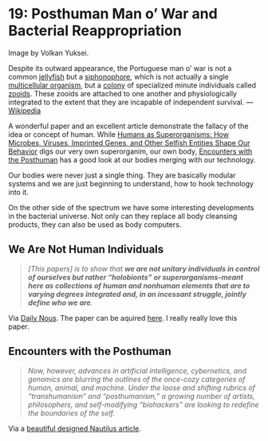 
# 19: Posthuman Man o’ War and Bacterial Reappropriation

Image by Volkan Yuksei.

Despite its outward appearance, the Portuguese man o’ war is not a common [jellyfish](https://en.wikipedia.org/wiki/Jellyfish) but a [siphonophore](https://en.wikipedia.org/wiki/Siphonophorae), which is not actually a single [multicellular organism](https://en.wikipedia.org/wiki/Multicellular_organism), but a [colony](https://en.wikipedia.org/wiki/Colony_%28biology%29) of specialized minute individuals called [zooids](https://en.wikipedia.org/wiki/Zooid). These zooids are attached to one another and physiologically integrated to the extent that they are incapable of independent survival. — [Wikipedia](https://en.wikipedia.org/wiki/Portuguese_man_o%27_war)

A wonderful paper and an excellent article demonstrate the fallacy of the idea or concept of human. While [Humans as Superorganisms: How Microbes, Viruses, Imprinted Genes, and Other Selfish Entities Shape Our Behavior](http://pps.sagepub.com/content/10/4/464.short) digs our very own superorganim, our own body, [Encounters with the Posthuman](http://nautil.us/issue/26/color/encounters-with-the-posthuman-rp?utm_source=RSS_Feed&utm_medium=RSS&utm_campaign=RSS_Syndication) has a good look at our bodies merging with our technology.

Our bodies were never just a single thing. They are basically modular systems and we are just beginning to understand, how to hook technology into it.

On the other side of the spectrum we have some interesting developments in the bacterial universe. Not only can they replace all body cleansing products, they can also be used as body computers.

## We Are Not Human Individuals
> *[This papers] is to show that **we are not unitary individuals in control of ourselves but rather “holobionts” or superorganisms-meant here as collections of human and nonhuman elements that are to varying degrees integrated and, in an incessant struggle, jointly define who we are**.*

Via [Daily Nous](http://dailynous.com/2015/07/24/we-are-not-human-individuals/). The paper can be aquired [here](http://pps.sagepub.com/content/10/4/464.short). I really really love this paper.

## Encounters with the Posthuman
> *Now, however, advances in artificial intelligence, cybernetics, and genomics are blurring the outlines of the once-cozy categories of human, animal, and machine. Under the loose and shifting rubrics of “transhumanism” and “posthumanism,” a growing number of artists, philosophers, and self-modifying “biohackers” are looking to redefine the boundaries of the self.*

Via a [beautiful designed Nautilus article](http://nautil.us/issue/26/color/encounters-with-the-posthuman-rp?utm_source=RSS_Feed&utm_medium=RSS&utm_campaign=RSS_Syndication).
